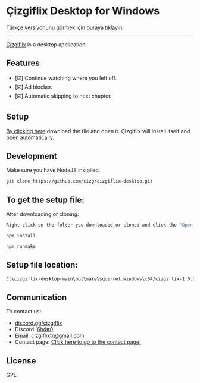 # Çizgiflix Desktop for Windows

[Türkçe versiyonunu görmek için buraya tıklayın.](https://github.com/cizg/cizgiflix-desktop/blob/main/README.md)

-------

[Çizgiflix](https://cizgiflix.com) is a desktop application.

## Features
- [☑️] Continue watching where you left off.
- [☑️] Ad blocker.
- [☑️] Automatic skipping to next chapter.

## Setup

[By clicking here](https://cizgiflix.com/Çizgiflix.exe) download the file and open it. Çizgiflix will install itself and open automatically.

## Development

Make sure you have NodeJS installed.

```sh
git clone https://github.com/cizg/cizgiflix-desktop.git
```

## To get the setup file:
After downloading or cloning:

```sh
Right-click on the folder you downloaded or cloned and click the "Open in terminal" button.
```
```sh
npm install
```
```sh
npm runmake
```

## Setup file location:
```sh
C:\cizgiflix-desktop-main\out\make\squirrel.windows\x64/cizgiflix-1.0.2 Setup.exe
```
## Communication

To contact us:

- [discord.gg/cizgiflix](https://discord.com/invite/vfKQUm72uz)
- Discord: [6hd#0](https://discord.com/users/168107319274504193)
- Email: [cizgiflixtr@gmail.com](mailto://cizgiflixtr@gmail.com)
- Contact page: [Click here to go to the contact page!](https://cizgiflix.com/iletisim/)

## License

GPL
